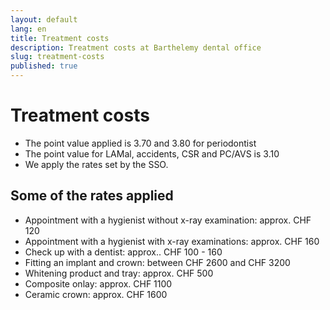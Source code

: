 ```yaml
---
layout: default
lang: en
title: Treatment costs
description: Treatment costs at Barthelemy dental office
slug: treatment-costs
published: true
---
```


# Treatment costs

- The point value applied is 3.70 and 3.80 for periodontist
- The point value for LAMal, accidents, CSR and PC/AVS is 3.10
- We apply the rates set by the SSO.

## Some of the rates applied

- Appointment with a hygienist without x-ray examination: approx. CHF 120
- Appointment with a hygienist with x-ray examinations: approx. CHF 160
- Check up with a dentist: approx.. CHF 100 - 160
- Fitting an implant and crown: between CHF 2600 and CHF 3200
- Whitening product and tray: approx. CHF 500
- Composite onlay: approx. CHF 1100
- Ceramic crown: approx. CHF 1600
